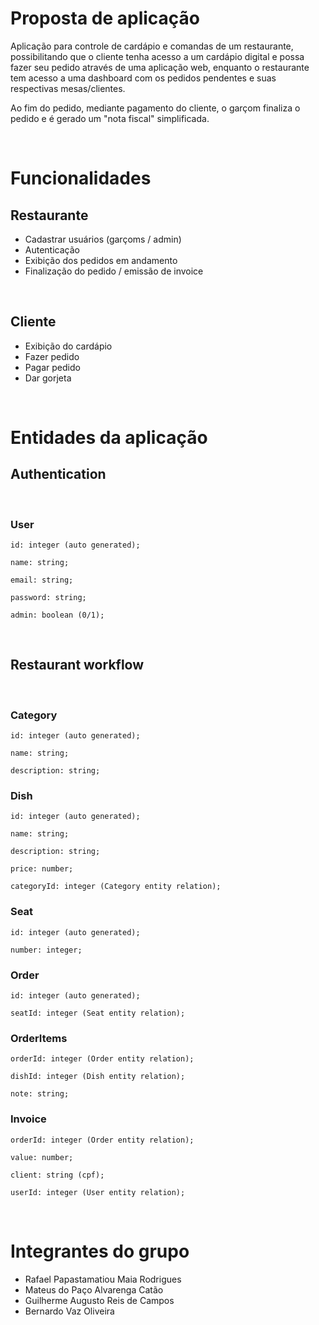 # Proposta de aplicação

Aplicação para controle de cardápio e comandas de um restaurante, possibilitando que o cliente tenha acesso a um cardápio digital e possa fazer seu pedido através de uma aplicação web, enquanto o restaurante tem acesso a uma dashboard com os pedidos pendentes e suas respectivas mesas/clientes.

Ao fim do pedido, mediante pagamento do cliente, o garçom finaliza o pedido e é gerado um "nota fiscal" simplificada.

<br />

# Funcionalidades

## Restaurante

- Cadastrar usuários (garçoms / admin)
- Autenticação
- Exibição dos pedidos em andamento
- Finalização do pedido / emissão de invoice

<br />

## Cliente

- Exibição do cardápio
- Fazer pedido
- Pagar pedido
- Dar gorjeta


<br />

# Entidades da aplicação

## Authentication

<br />

### User

```
id: integer (auto generated);

name: string;

email: string;

password: string;

admin: boolean (0/1);
```

<br/>

## Restaurant workflow

<br />

### Category

```
id: integer (auto generated);

name: string;

description: string;
```

### Dish

```
id: integer (auto generated);

name: string;

description: string;

price: number;

categoryId: integer (Category entity relation);
```

### Seat

```
id: integer (auto generated);

number: integer;
```

### Order

```
id: integer (auto generated);

seatId: integer (Seat entity relation);
```

### OrderItems

```
orderId: integer (Order entity relation);

dishId: integer (Dish entity relation);

note: string;

```

### Invoice

```
orderId: integer (Order entity relation);

value: number;

client: string (cpf);

userId: integer (User entity relation);
```

<br/>

<h1>Integrantes do grupo</h1>

<ul>
  <li>
    Rafael Papastamatiou Maia Rodrigues
  </li>
  <li>
    Mateus do Paço Alvarenga Catão
  </li>
  <li>
    Guilherme Augusto Reis de Campos
  </li>
  <li>
    Bernardo Vaz Oliveira
  </li>
</ul>

